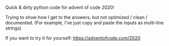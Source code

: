 Quick & dirty python code for advent of code 2020!

Trying to show how I get to the answers, but not optimized / clean / documented. (For example, I've just copy and paste the inputs as multi-line strings)

If you want to try it for yourself:
https://adventofcode.com/2020